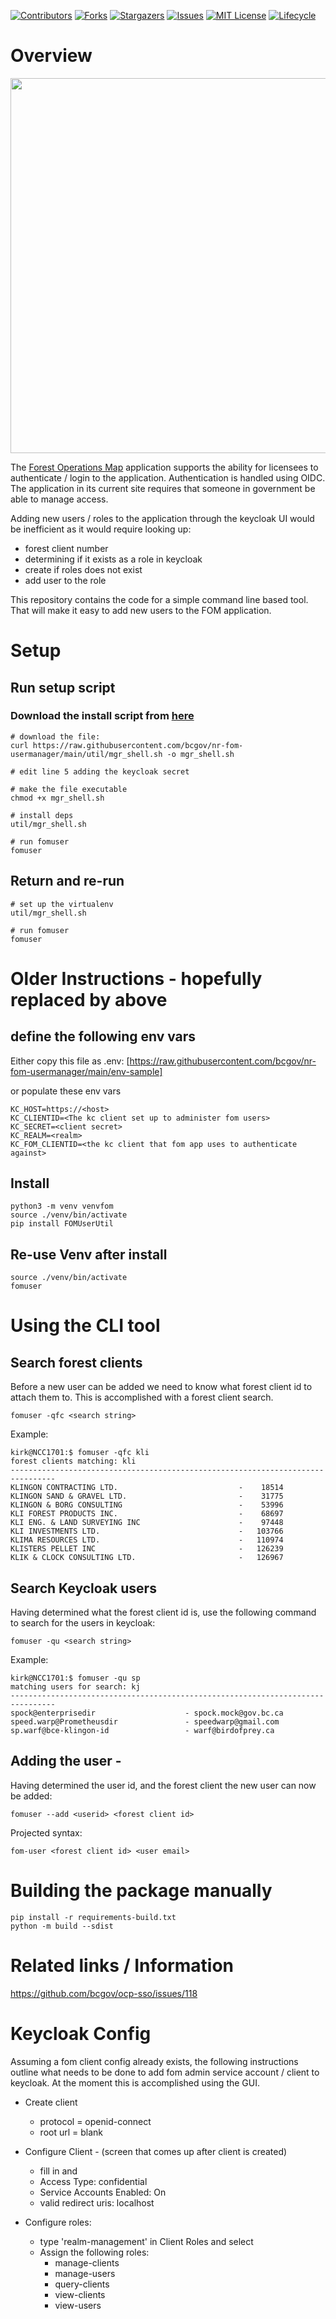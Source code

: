 <!-- PROJECT SHIELDS -->

[![Contributors](https://img.shields.io/github/contributors/bcgov/nr-fom-usermanager)](/../../graphs/contributors)
[![Forks](https://img.shields.io/github/forks/bcgov/nr-fom-usermanager)](/../../network/members)
[![Stargazers](https://img.shields.io/github/stars/bcgov/nr-fom-usermanager)](/../../stargazers)
[![Issues](https://img.shields.io/github/issues/bcgov/nr-fom-usermanager)](/../../issues)
[![MIT License](https://img.shields.io/github/license/bcgov/nr-fom-usermanager.svg)](/LICENSE.md)
[![Lifecycle](https://img.shields.io/badge/Lifecycle-Experimental-339999)](https://github.com/bcgov/repomountie/blob/master/doc/lifecycle-badges.md)

# Overview

<img src="https://lh3.googleusercontent.com/pw/AM-JKLVQ3zIZBxbAlzoCsqFki5ndraAKWN0V39ChQO_Z70ILBbwtNZAwJkWUlGp4Rg0I7rUhB4Qi5qfM507gC6yafbQV-L9ni8LMBojAVi_EuF7mnaBz5SyWf0RMIUx7WVcSsGj6EsTBQ90zhxvaYqSTmVuA4Q=w1072-h804-no?authuser=0" width='600px'>

The [Forest Operations Map](https://github.com/bcgov/nr-fom-api) application
supports the ability for licensees to authenticate / login to the application.
Authentication is handled using OIDC.  The application in its current site
requires that someone in government be able to manage access.

Adding new users / roles to the application through the keycloak UI would be
inefficient as it would require  looking up:
* forest client number
* determining if it exists as a role in keycloak
* create if roles does not exist
* add user to the role

This repository contains the code for a simple command line based tool. That
will make it easy to add new users to the FOM application.

# Setup

## Run setup script

### Download the install script from [here](https://raw.githubusercontent.com/bcgov/nr-fom-usermanager/main/fom_shell.sh)

```
# download the file:
curl https://raw.githubusercontent.com/bcgov/nr-fom-usermanager/main/util/mgr_shell.sh -o mgr_shell.sh

# edit line 5 adding the keycloak secret

# make the file executable
chmod +x mgr_shell.sh

# install deps
util/mgr_shell.sh

# run fomuser
fomuser
```

## Return and re-run

```
# set up the virtualenv
util/mgr_shell.sh

# run fomuser
fomuser
```


# Older Instructions - hopefully replaced by above

## define the following env vars

Either copy this file as .env: [https://raw.githubusercontent.com/bcgov/nr-fom-usermanager/main/env-sample]

or populate these env vars

```
KC_HOST=https://<host>
KC_CLIENTID=<The kc client set up to administer fom users>
KC_SECRET=<client secret>
KC_REALM=<realm>
KC_FOM_CLIENTID=<the kc client that fom app uses to authenticate against>
```

## Install

```
python3 -m venv venvfom
source ./venv/bin/activate
pip install FOMUserUtil
```

## Re-use Venv after install

```
source ./venv/bin/activate
fomuser
```

# Using the CLI tool

## Search forest clients

Before a new user can be added we need to know what forest client id to attach
them to.  This is accomplished with a forest client search.


`fomuser -qfc <search string>`

Example:

```
kirk@NCC1701:$ fomuser -qfc kli
forest clients matching: kli
--------------------------------------------------------------------------------
KLINGON CONTRACTING LTD.                           -    18514
KLINGON SAND & GRAVEL LTD.                         -    31775
KLINGON & BORG CONSULTING                          -    53996
KLI FOREST PRODUCTS INC.                           -    68697
KLI ENG. & LAND SURVEYING INC                      -    97448
KLI INVESTMENTS LTD.                               -   103766
KLIMA RESOURCES LTD.                               -   110974
KLISTERS PELLET INC                                -   126239
KLIK & CLOCK CONSULTING LTD.                       -   126967

```

## Search Keycloak users
Having determined what the forest client id is, use the following command to
search for the users in keycloak:

`fomuser -qu <search string>`

Example:

```
kirk@NCC1701:$ fomuser -qu sp
matching users for search: kj
--------------------------------------------------------------------------------
spock@enterprisedir                    - spock.mock@gov.bc.ca
speed.warp@Prometheusdir               - speedwarp@gmail.com
sp.warf@bce-klingon-id                 - warf@birdofprey.ca
```

## Adding the user - <not complete>

Having determined the user id, and the forest client the new user can now be
added:

`fomuser --add <userid> <forest client id>`


Projected syntax:
```
fom-user <forest client id> <user email>
```

# Building the package manually

```
pip install -r requirements-build.txt
python -m build --sdist
```

# Related links / Information

https://github.com/bcgov/ocp-sso/issues/118


# Keycloak Config

Assuming a fom client config already exists, the following instructions
outline what needs to be done to add fom admin service account / client
to keycloak.  At the moment this is accomplished using the GUI.

* Create client
  * protocol = openid-connect
  * root url = blank

* Configure Client - (screen that comes up after client is created)
  * fill in <name> and <description>
  * Access Type: confidential
  * Service Accounts Enabled: On
  * valid redirect uris: localhost

* Configure roles: <Service Account Roles>
  * type 'realm-management' in Client Roles and select
  * Assign the following roles:
    * manage-clients
    * manage-users
    * query-clients
    * view-clients
    * view-users


